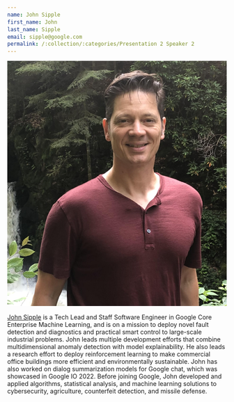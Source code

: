 ```yaml
---
name: John Sipple
first_name: John
last_name: Sipple
email: sipple@google.com
permalink: /:collection/:categories/Presentation 2 Speaker 2
---
```


<article>
    <img class="speaker-img" src="/assets/images/john-sipple.jpeg">
    <p><a href="https://research.google/people/107060/" target="_blank">John Sipple</a> is a Tech Lead and Staff Software Engineer in Google Core Enterprise Machine Learning, and is on a mission to deploy novel fault detection and diagnostics and practical smart control to large-scale industrial problems. John leads multiple development efforts that combine multidimensional anomaly detection with model explainability. He also leads a research effort to deploy reinforcement learning to make commercial office buildings more efficient and environmentally sustainable. John has also worked on dialog summarization models for Google chat, which was showcased in Google IO 2022. Before joining Google, John developed and applied algorithms, statistical analysis, and machine learning solutions to cybersecurity, agriculture, counterfeit detection, and missile defense.</p>
</article>
